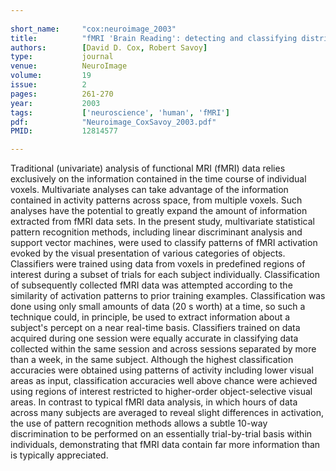 ```yaml
---
    
short_name:     "cox:neuroimage_2003"
title:          "fMRI 'Brain Reading': detecting and classifying distributed patterns of fMRI activity in human visual cortex"
authors:        [David D. Cox, Robert Savoy]
type:           journal
venue:          NeuroImage
volume:         19
issue:          2
pages:          261-270
year:           2003
tags:           ['neuroscience', 'human', 'fMRI']
pdf:            "Neuroimage_CoxSavoy_2003.pdf"
PMID:           12814577

---
```


Traditional (univariate) analysis of functional MRI (fMRI) data relies exclusively on the information contained in the time course of individual voxels. Multivariate analyses can take advantage of the information contained in activity patterns across space, from multiple voxels. Such analyses have the potential to greatly expand the amount of information extracted from fMRI data sets. In the present study, multivariate statistical pattern recognition methods, including linear discriminant analysis and support vector machines, were used to classify patterns of fMRI activation evoked by the visual presentation of various categories of objects. Classifiers were trained using data from voxels in predefined regions of interest during a subset of trials for each subject individually. Classification of subsequently collected fMRI data was attempted according to the similarity of activation patterns to prior training examples. Classification was done using only small amounts of data (20 s worth) at a time, so such a technique could, in principle, be used to extract information about a subject's percept on a near real-time basis. Classifiers trained on data acquired during one session were equally accurate in classifying data collected within the same session and across sessions separated by more than a week, in the same subject. Although the highest classification accuracies were obtained using patterns of activity including lower visual areas as input, classification accuracies well above chance were achieved using regions of interest restricted to higher-order object-selective visual areas. In contrast to typical fMRI data analysis, in which hours of data across many subjects are averaged to reveal slight differences in activation, the use of pattern recognition methods allows a subtle 10-way discrimination to be performed on an essentially trial-by-trial basis within individuals, demonstrating that fMRI data contain far more information than is typically appreciated.